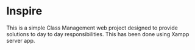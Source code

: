 # Inspire
This is a simple Class Management web project designed to provide solutions to day to day responsibilities.
This has been done using Xampp server app.
